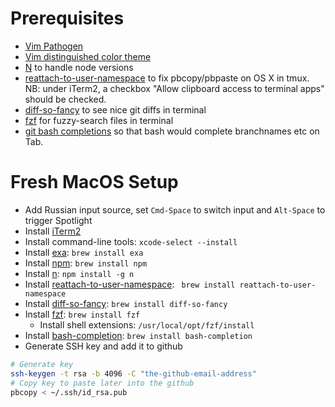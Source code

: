 # Prerequisites
- [Vim Pathogen](https://github.com/tpope/vim-pathogen)
- [Vim distinguished color theme](https://github.com/Lokaltog/vim-distinguished)
- [N](https://github.com/visionmedia/n) to handle node versions
- [reattach-to-user-namespace](https://github.com/ChrisJohnsen/tmux-MacOSX-pasteboard) to fix pbcopy/pbpaste on OS X in tmux. NB: under iTerm2, a checkbox "Allow clipboard access to terminal apps" should be checked.
- [diff-so-fancy](https://github.com/so-fancy/diff-so-fancy) to see nice git diffs in terminal
- [fzf](https://github.com/junegunn/fzf) for fuzzy-search files in terminal
- [git bash completions](https://github.com/git/git/blob/master/contrib/completion/git-completion.bash) so that bash would complete branchnames etc on Tab.

# Fresh MacOS Setup

- Add Russian input source, set `Cmd-Space` to switch input and `Alt-Space` to trigger Spotlight
- Install [iTerm2](https://www.iterm2.com/)
- Install command-line tools: `xcode-select --install`
- Install [exa](https://the.exa.website/): `brew install exa`
- Install [npm](https://www.npmjs.com/): `brew install npm`
- Install [n](https://github.com/visionmedia/n): `npm install -g n`
- Install [reattach-to-user-namespace](https://github.com/ChrisJohnsen/tmux-MacOSX-pasteboard): ` brew install reattach-to-user-namespace`
- Install [diff-so-fancy](https://github.com/so-fancy/diff-so-fancy): `brew install diff-so-fancy`
- Install [fzf](https://github.com/junegunn/fzf): `brew install fzf`
  - Install shell extensions: `/usr/local/opt/fzf/install`
- Install [bash-completion](https://github.com/git/git/blob/master/contrib/completion/git-completion.bash): `brew install bash-completion`
- Generate SSH key and add it to github
```sh
# Generate key
ssh-keygen -t rsa -b 4096 -C "the-github-email-address"
# Copy key to paste later into the github
pbcopy < ~/.ssh/id_rsa.pub
```
